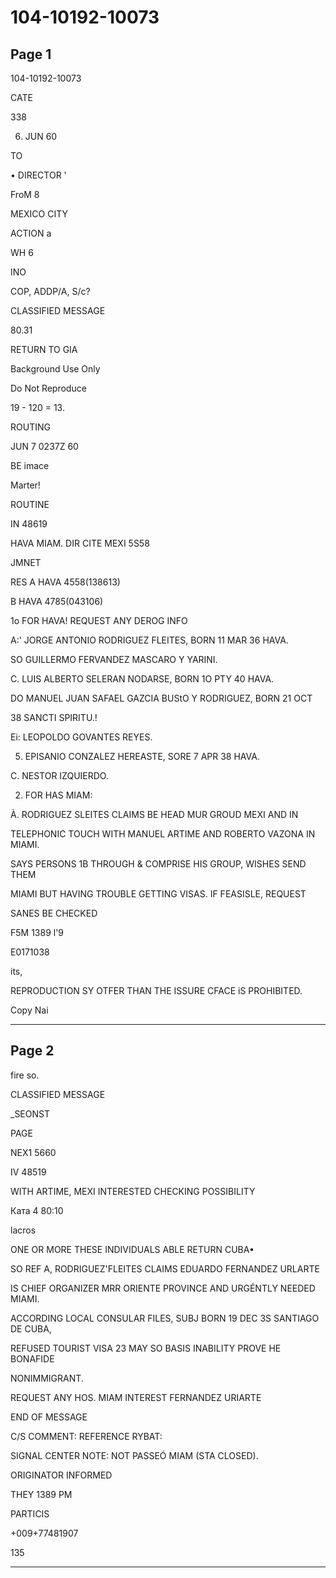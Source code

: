 # 104-10192-10073

## Page 1

104-10192-10073

CATE

338

6. JUN 60

TO

• DIRECTOR '

FroM 8

MEXICO CITY

ACTION a

WH 6

INO

COP, ADDP/A, S/c?

CLASSIFIED MESSAGE

80.31

RETURN TO GIA

Background Use Only

Do Not Reproduce

19 - 120 = 13.

ROUTING

JUN 7 0237Z 60

BE imace

Marter!

ROUTINE

IN 48619

HAVA MIAM. DIR CITE MEXI 5S58

JMNET

RES A HAVA 4558(138613)

B HAVA 4785(043106)

1o FOR HAVA! REQUEST ANY DEROG INFO

A:' JORGE ANTONIO RODRIGUEZ FLEITES, BORN 11 MAR 36 HAVA.

SO GUILLERMO FERVANDEZ MASCARO Y YARINI.

C. LUIS ALBERTO SELERAN NODARSE, BORN 1O PTY 40 HAVA.

DO MANUEL JUAN SAFAEL GAZCIA BUStO Y RODRIGUEZ, BORN 21 OCT

38 SANCTI SPIRITU.!

Ei: LEOPOLDO GOVANTES REYES.

5. EPISANIO CONZALEZ HEREASTE, SORE 7 APR 38 HAVA.

C. NESTOR IZQUIERDO.

2. FOR HAS MIAM:

À. RODRIGUEZ SLEITES CLAIMS BE HEAD MUR GROUD MEXI AND IN

TELEPHONIC TOUCH WITH MANUEL ARTIME AND ROBERTO VAZONA IN MIAMI.

SAYS PERSONS 1B THROUGH & COMPRISE HIS GROUP, WISHES SEND THEM

MIAMI BUT HAVING TROUBLE GETTING VISAS. IF FEASISLE, REQUEST

SANES BE CHECKED

F5M 1389 l'9

E0171038

its,

REPRODUCTION SY OTFER THAN THE ISSURE CFACE iS PROHIBITED.

Copy Nai

---

## Page 2

fire so.

CLASSIFIED MESSAGE

_SEONST

PAGE

NEX1 5660

IV 48519

WITH ARTIME, MEXI INTERESTED CHECKING POSSIBILITY

Ката 4 80:10

lacros

ONE OR MORE THESE INDIVIDUALS ABLE RETURN CUBA•

SO REF A, RODRIGUEZ'FLEITES CLAIMS EDUARDO FERNANDEZ URLARTE

IS CHIEF ORGANIZER MRR ORIENTE PROVINCE AND URGÉNTLY NEEDED MIAMI.

ACCORDING LOCAL CONSULAR FILES, SUBJ BORN 19 DEC 3S SANTIAGO DE CUBA,

REFUSED TOURIST VISA 23 MAY SO BASIS INABILITY PROVE HE BONAFIDE

NONIMMIGRANT.

REQUEST ANY HOS. MIAM INTEREST FERNANDEZ URIARTE

END OF MESSAGE

C/S COMMENT: REFERENCE RYBAT:

SIGNAL CENTER NOTE: NOT PASSEÓ MIAM (STA CLOSED).

ORIGINATOR INFORMED

THEY 1389 PM

PARTICIS

+009+77481907

135

---

